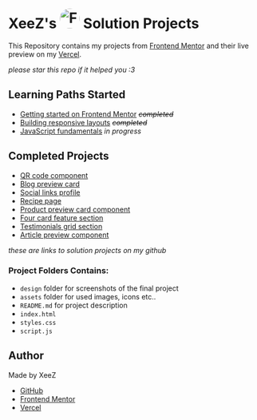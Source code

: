 # XeeZ's <img src="https://scontent.fcai19-2.fna.fbcdn.net/v/t39.30808-6/304702060_474844821306824_3479081658794433305_n.png?_nc_cat=111&ccb=1-7&_nc_sid=6ee11a&_nc_ohc=3pIuZ_ka6rUQ7kNvgH0haHK&_nc_zt=23&_nc_ht=scontent.fcai19-2.fna&_nc_gid=AC35b5biwKP1hmHM0ajNqAG&oh=00_AYAbMAjK-YQBFf0CiNW8ih27eNYWOlZAs_37NBhdt-cTqA&oe=67416EEC" alt="Frontend Mentor" width="40" style="border-radius: 50%"> Solution Projects

This Repository contains my projects from [Frontend Mentor](https://www.frontendmentor.io/profile/justXeeZ) and their live preview on my [Vercel](https://vercel.com/xeez).

_please star this repo if it helped you :3_

## Learning Paths Started

- [Getting started on Frontend Mentor](https://www.frontendmentor.io/learning-paths/getting-started-on-frontend-mentor-XJhRWRREZd) <s>_completed_</s>
- [Building responsive layouts](https://www.frontendmentor.io/learning-paths/building-responsive-layouts--z1qCXVqkD) <s>_completed_</s>
- [JavaScript fundamentals](https://www.frontendmentor.io/learning-paths/javascript-fundamentals-oR7g6-mTZ-) _in progress_

## Completed Projects

- [QR code component](https://github.com/justXeeZ/FrontendMentor-Projects/tree/main/QR%20code%20component)
- [Blog preview card](https://github.com/justXeeZ/FrontendMentor-Projects/tree/main/Blog%20preview%20card)
- [Social links profile](https://github.com/justXeeZ/FrontendMentor-Projects/tree/main/Social%20links%20profile)
- [Recipe page](https://github.com/justXeeZ/FrontendMentor-Projects/tree/main/Recipe%20page)
- [Product preview card component](https://github.com/justXeeZ/FrontendMentor-Projects/tree/main/Product%20preview%20card%20component)
- [Four card feature section](https://github.com/justXeeZ/FrontendMentor-Projects/tree/main/Four%20card%20feature%20section)
- [Testimonials grid section](https://github.com/justXeeZ/FrontendMentor-Projects/tree/main/Testimonials%20grid%20section)
- [Article preview component](https://github.com/justXeeZ/FrontendMentor-Projects/tree/main/Article%20preview%20component)

_these are links to solution projects on my github_

### Project Folders Contains:

- `design` folder for screenshots of the final project
- `assets` folder for used images, icons etc..
- `README.md` for project description
- `index.html`
- `styles.css`
- `script.js`

## Author

Made by XeeZ

- [GitHub](https://github.com/justXeeZ)
- [Frontend Mentor](https://www.frontendmentor.io/profile/justXeeZ)
- [Vercel](https://vercel.com/xeez)
